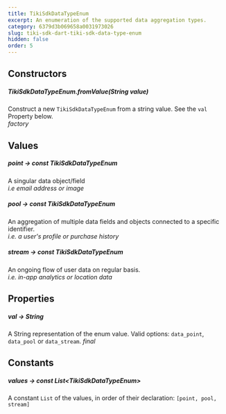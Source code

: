 ```yaml
---
title: TikiSdkDataTypeEnum
excerpt: An enumeration of the supported data aggregation types.
category: 6379d3b069658a0031973026
slug: tiki-sdk-dart-tiki-sdk-data-type-enum
hidden: false
order: 5
---
```


## Constructors

##### TikiSdkDataTypeEnum.fromValue(String value)
Construct a new `TikiSdkDataTypeEnum` from a string value. See the `val` Property below.  
_factory_

## Values

##### point &#8594; const TikiSdkDataTypeEnum
A singular data object/field  
_i.e email address or image_

##### pool &#8594; const TikiSdkDataTypeEnum
An aggregation of multiple data fields and objects connected to a specific identifier.  
_i.e. a user's profile or purchase history_

##### stream &#8594; const TikiSdkDataTypeEnum
An ongoing flow of user data on regular basis.  
_i.e. in-app analytics or location data_

## Properties

##### val &#8594; String
A String representation of the enum value. 
Valid options: `data_point`, `data_pool` or `data_stream`.
_final_

## Constants

##### values &#8594; const List&lt;TikiSdkDataTypeEnum>
A constant `List` of the values, in order of their declaration: `[point, pool, stream]`









